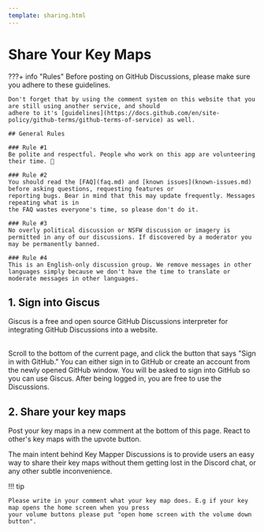 ```yaml
---
template: sharing.html
---
```


# Share Your Key Maps

???+ info "Rules"
Before posting on GitHub Discussions, please make sure you adhere to these guidelines.

    Don't forget that by using the comment system on this website that you are still using another service, and should
    adhere to it's [guidelines](https://docs.github.com/en/site-policy/github-terms/github-terms-of-service) as well.
    
    ## General Rules
    
    ### Rule #1
    Be polite and respectful. People who work on this app are volunteering their time. 🙂
    
    ### Rule #2
    You should read the [FAQ](faq.md) and [known issues](known-issues.md) before asking questions, requesting features or
    reporting bugs. Bear in mind that this may update frequently. Messages repeating what is in
    the FAQ wastes everyone's time, so please don't do it.
    
    ### Rule #3
    No overly political discussion or NSFW discussion or imagery is permitted in any of our discussions. If discovered by a moderator you may be permanently banned.
    
    ### Rule #4
    This is an English-only discussion group. We remove messages in other languages simply because we don't have the time to translate or moderate messages in other languages.

## 1. Sign into Giscus

Giscus is a free and open source GitHub Discussions interpreter for integrating GitHub Discussions into a
website.<br><br>

Scroll to the bottom of the current page, and click the button that says "Sign in with GitHub." You can either sign in
to GitHub or create an account from the newly opened GitHub window. You will be asked to sign into GitHub so you can use
Giscus. After being logged in, you are free to use the Discussions.

## 2. Share your key maps

Post your key maps in a new comment at the bottom of this page. React to other's key maps with the upvote button.

The main intent behind Key Mapper Discussions is to provide users an easy way to share their key maps without them
getting lost in the Discord chat, or any other subtle inconvenience.

!!! tip

    Please write in your comment what your key map does. E.g if your key map opens the home screen when you press
    your volume buttons please put "open home screen with the volume down button".